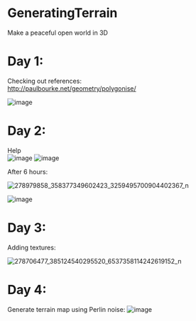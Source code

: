 # GeneratingTerrain
Make a peaceful open world in 3D

# Day 1:
Checking out references: <br />
http://paulbourke.net/geometry/polygonise/ <br />

![image](https://user-images.githubusercontent.com/63902542/166130535-5912b393-0b55-4489-925f-bf0c3047ffec.png)

# Day 2:
Help <br />
![image](https://user-images.githubusercontent.com/63902542/166137308-d3052186-26ec-48fe-b0de-8c00bd86c344.png)
![image](https://user-images.githubusercontent.com/63902542/166137618-e25da6e6-0ffe-4dd3-897d-69f05cfbe2af.png)

After 6 hours:

![278979858_358377349602423_3259495700904402367_n](https://user-images.githubusercontent.com/63902542/166149820-1ac509f2-2f9d-4953-8294-dbcf0303fa03.png)

![image](https://user-images.githubusercontent.com/63902542/166149856-d7072b28-66d7-427f-b373-05323dfd56dc.png)

# Day 3:
Adding textures:

![278706477_385124540295520_6537358114242619152_n](https://user-images.githubusercontent.com/63902542/166245089-fc8728ec-3ce2-4bc6-aac2-de31bb3443d6.png)

# Day 4:
Generate terrain map using Perlin noise:
![image](https://user-images.githubusercontent.com/63902542/166480155-8fcc88b1-ac18-4480-8da9-77d16c86c0f1.png)

